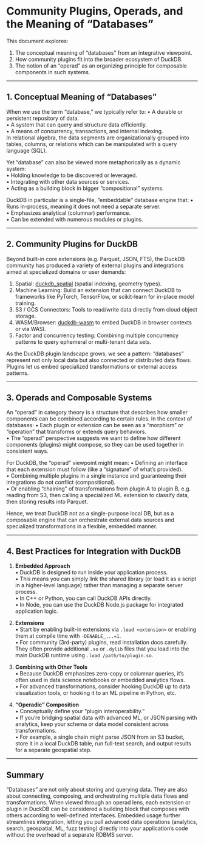 # Community Plugins, Operads, and the Meaning of “Databases”

This document explores:
1. The conceptual meaning of “databases” from an integrative viewpoint.  
2. How community plugins fit into the broader ecosystem of DuckDB.  
3. The notion of an “operad” as an organizing principle for composable components in such systems.  

---

## 1. Conceptual Meaning of “Databases”

When we use the term “database,” we typically refer to:
• A durable or persistent repository of data.  
• A system that can query and structure data efficiently.  
• A means of concurrency, transactions, and internal indexing.  
In relational algebra, the data segments are organizationally grouped into tables, columns, or relations which can be manipulated with a query language (SQL).

Yet “database” can also be viewed more metaphorically as a dynamic system:  
• Holding knowledge to be discovered or leveraged.  
• Integrating with other data sources or services.  
• Acting as a building block in bigger “compositional” systems.  

DuckDB in particular is a single-file, “embeddable” database engine that:
• Runs in-process, meaning it does not need a separate server.  
• Emphasizes analytical (columnar) performance.  
• Can be extended with numerous modules or plugins.  

---

## 2. Community Plugins for DuckDB

Beyond built-in core extensions (e.g. Parquet, JSON, FTS), the DuckDB community has produced a variety of external plugins and integrations aimed at specialized domains or user demands:
1. Spatial: [duckdb_spatial](https://github.com/duckdblabs/duckdb_spatial) (spatial indexing, geometry types).  
2. Machine Learning: Build an extension that can connect DuckDB to frameworks like PyTorch, TensorFlow, or scikit-learn for in-place model training.  
3. S3 / GCS Connectors: Tools to read/write data directly from cloud object storage.  
4. WASM/Browser: [duckdb-wasm](https://github.com/duckdb/duckdb-wasm) to embed DuckDB in browser contexts or via WASI.  
5. Factor and concurrency testing: Combining multiple concurrency patterns to query ephemeral or multi-tenant data sets.  

As the DuckDB plugin landscape grows, we see a pattern: “databases” represent not only local data but also connected or distributed data flows. Plugins let us embed specialized transformations or external access patterns.

---

## 3. Operads and Composable Systems

An “operad” in category theory is a structure that describes how smaller components can be combined according to certain rules. In the context of databases:
• Each plugin or extension can be seen as a “morphism” or “operation” that transforms or extends query behaviors.  
• The “operad” perspective suggests we want to define how different components (plugins) might compose, so they can be used together in consistent ways.  

For DuckDB, the “operad” viewpoint might mean:
• Defining an interface that each extension must follow (like a “signature” of what’s provided).  
• Combining multiple plugins in a single instance and guaranteeing their integrations do not conflict (compositional).  
• Or enabling “chaining” of transformations from plugin A to plugin B, e.g. reading from S3, then calling a specialized ML extension to classify data, then storing results into Parquet.  

Hence, we treat DuckDB not as a single-purpose local DB, but as a composable engine that can orchestrate external data sources and specialized transformations in a flexible, embedded manner.

---

## 4. Best Practices for Integration with DuckDB

1. **Embedded Approach**  
   • DuckDB is designed to run inside your application process.  
   • This means you can simply link the shared library (or load it as a script in a higher-level language) rather than managing a separate server process.  
   • In C++ or Python, you can call DuckDB APIs directly.  
   • In Node, you can use the DuckDB Node.js package for integrated application logic.  

2. **Extensions**  
   • Start by enabling built-in extensions via `.load <extension>` or enabling them at compile time with `-DENABLE_...=1`.  
   • For community (3rd-party) plugins, read installation docs carefully. They often provide additional `.so` or `.dylib` files that you load into the main DuckDB runtime using `.load /path/to/plugin.so`.  

3. **Combining with Other Tools**  
   • Because DuckDB emphasizes zero-copy or columnar queries, it’s often used in data science notebooks or embedded analytics flows.  
   • For advanced transformations, consider hooking DuckDB up to data visualization tools, or hooking it to an ML pipeline in Python, etc.  

4. **“Operadic” Composition**  
   • Conceptually define your “plugin interoperability.”  
   • If you’re bridging spatial data with advanced ML, or JSON parsing with analytics, keep your schema or data model consistent across transformations.  
   • For example, a single chain might parse JSON from an S3 bucket, store it in a local DuckDB table, run full-text search, and output results for a separate geospatial step.  

---

## Summary
“Databases” are not only about storing and querying data. They are also about connecting, composing, and orchestrating multiple data flows and transformations. When viewed through an operad lens, each extension or plugin in DuckDB can be considered a building block that composes with others according to well-defined interfaces. Embedded usage further streamlines integration, letting you pull advanced data operations (analytics, search, geospatial, ML, fuzz testing) directly into your application’s code without the overhead of a separate RDBMS server.
